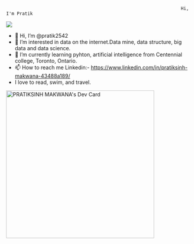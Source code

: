                                                                       Hi, I'm Pratik
<img src="https://github-readme-stats.vercel.app/api?username=pratik2542&&show_icons=true&title_color=ffffff&icon_color=bb2acf&text_color=daf7dc&bg_color=151515">




- 👋 Hi, I’m @pratik2542
- 👀 I’m interested in data on the internet.Data mine, data structure, big data and data science.
- 🌱 I’m currently learning pyhton, artificial intelligence from Centennial college, Toronto, Ontario.
- 📫 How to reach me    Linkedin:- https://www.linkedin.com/in/pratiksinh-makwana-43488a189/     
-  I love to read, swim, and travel.


<a href="https://app.daily.dev/pratik2542"><img src="https://api.daily.dev/devcards/0e2423ee4df14e04903d3e4dbc39e7c0.png?r=63t" width="400" alt="PRATIKSINH MAKWANA's Dev Card"/></a>
